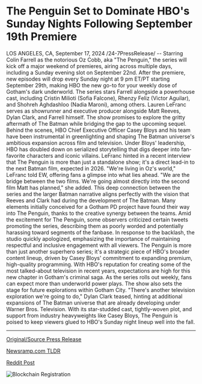 # The Penguin Set to Dominate HBO's Sunday Nights Following September 19th Premiere

LOS ANGELES, CA, September 17, 2024 /24-7PressRelease/ -- Starring Colin Farrell as the notorious Oz Cobb, aka "The Penguin," the series will kick off a major weekend of premieres, airing across multiple days, including a Sunday evening slot on September 22nd. After the premiere, new episodes will drop every Sunday night at 9 pm ET/PT starting September 29th, making HBO the new go-to for your weekly dose of Gotham's dark underworld.  The series stars Farrell alongside a powerhouse cast, including Cristin Milioti (Sofia Falcone), Rhenzy Feliz (Victor Aguilar), and Shohreh Aghdashloo (Nadia Maroni), among others. Lauren LeFranc serves as showrunner and executive producer alongside Matt Reeves, Dylan Clark, and Farrell himself. The show promises to explore the gritty aftermath of The Batman while bridging the gap to the upcoming sequel.  Behind the scenes, HBO Chief Executive Officer Casey Bloys and his team have been instrumental in greenlighting and shaping The Batman universe's ambitious expansion across film and television. Under Bloys' leadership, HBO has doubled down on serialized storytelling that digs deeper into fan-favorite characters and iconic villains. LeFranc hinted in a recent interview that The Penguin is more than just a standalone show; it's a direct lead-in to the next Batman film, expected in 2026.  "We're living in Oz's world," LeFranc told EW, offering fans a glimpse into what lies ahead. "We are the bridge between the two films. We're going almost directly into the second film Matt has planned," she added. This deep connection between the series and the larger Batman narrative aligns perfectly with the vision that Reeves and Clark had during the development of The Batman. Many elements initially conceived for a Gotham PD project have found their way into The Penguin, thanks to the creative synergy between the teams.   Amid the excitement for The Penguin, some observers criticized certain tweets promoting the series, describing them as poorly worded and potentially harassing toward segments of the fanbase. In response to the backlash, the studio quickly apologized, emphasizing the importance of maintaining respectful and inclusive engagement with all viewers. The Penguin is more than just another superhero series; it's a strategic piece of HBO's broader content lineup, driven by Casey Bloys' commitment to expanding premium, high-quality programming. With HBO's reputation for creating some of the most talked-about television in recent years, expectations are high for this new chapter in Gotham's criminal saga.  As the series rolls out weekly, fans can expect more than underworld power plays. The show also sets the stage for future explorations within Gotham City. "There's another television exploration we're going to do," Dylan Clark teased, hinting at additional expansions of The Batman universe that are already developing under Warner Bros. Television.  With its star-studded cast, tightly-woven plot, and support from industry heavyweights like Casey Bloys, The Penguin is poised to keep viewers glued to HBO's Sunday night lineup well into the fall. 

---

[Original/Source Press Release](https://www.24-7pressrelease.com/press-release/514173/the-penguin-set-to-dominate-hbos-sunday-nights-following-september-19th-premiere)
                    

[Newsramp.com TLDR](None) 



[Reddit Post](https://www.reddit.com/r/newsramp/comments/1fisuj5/colin_farrell_stars_as_the_penguin_in_new_hbo/) 



![Blockchain Registration](https://cdn.newsramp.app/24-7PressRelease/qrcode/249/17/taroUwua.webp)